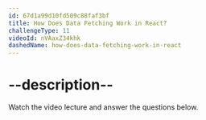 ```yaml
---
id: 67d1a99d10fd509c88faf3bf
title: How Does Data Fetching Work in React?
challengeType: 11
videoId: nVAaxZ34khk
dashedName: how-does-data-fetching-work-in-react
---
```


# --description--

Watch the video lecture and answer the questions below.



